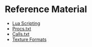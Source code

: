 # Reference Material
  
- [Lua Scripting](/bg3modresources/reference/lua)
- [Procs.txt](/bg3modresources/reference/Procs.txt)
- [Calls.txt](/bg3modresources/reference/Calls.txt)
- [Texture Formats](/bg3modresources/reference/texture_formats)